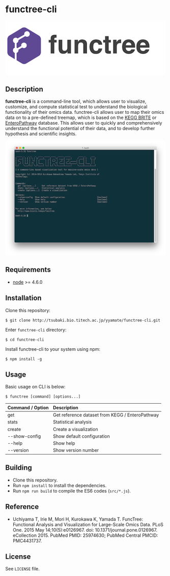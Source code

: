 # functree-cli
![logo](docs/logo.png)

## Description
**functree-cli** is a command-line tool, which allows user to visualize, customize, and compute statistical test to understand the biological functionality of their omics data. functree-cli allows user to map their omics data on to a pre-defined treemap, which is based on the [KEGG BRITE](http://www.genome.jp/kegg/brite.html) or [EnteroPathway](http://www.enteropathway.org/) database. This allows user to quickly and comprehensively understand the functional potential of their data, and to develop further hypothesis and scientific insights.

![cli](docs/cli.png)

## Requirements
- [node](https://github.com/nodejs/node) >= 4.6.0

## Installation
Clone this repository:
```
$ git clone http://tsubaki.bio.titech.ac.jp/yyamate/functree-cli.git
```
Enter `functree-cli` directory:
```
$ cd functree-cli
```
Install functree-cli to your system using npm:
```
$ npm install -g
```

## Usage
Basic usage on CLI is below:
```
$ functree [command] [options...]
```
| Command / Option | Description |
|:--|:--|
| get | Get reference dataset from KEGG / EnteroPathway |
| stats | Statistical analysis |
| create | Create a visualization |
| --show-config | Show default configuration |
| --help | Show help |
| --version | Show version number |

## Building
- Clone this repository.
- Run `npm install` to install the dependencies.
- Run `npm run build` to compile the ES6 codes (`src/*.js`).


## Reference
- Uchiyama T, Irie M, Mori H, Kurokawa K, Yamada T. FuncTree: Functional Analysis and Visualization for Large-Scale Omics Data. PLoS One. 2015 May 14;10(5):e0126967. doi: 10.1371/journal.pone.0126967. eCollection 2015. PubMed PMID: 25974630; PubMed Central PMCID: PMC4431737.

## License
See `LICENSE` file.

